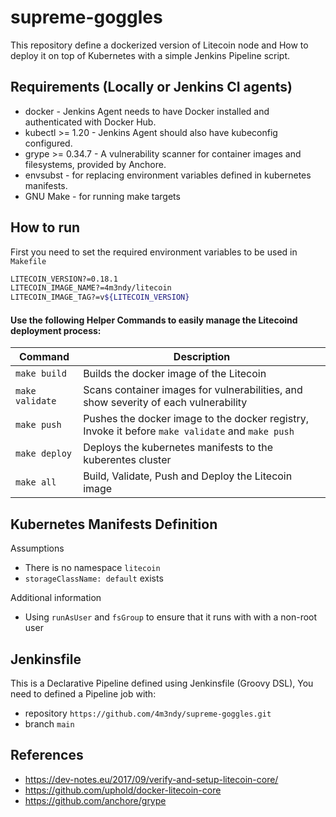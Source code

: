 # supreme-goggles
This repository define a dockerized version of Litecoin node and How to deploy it on top of Kubernetes with a simple Jenkins Pipeline script.

## Requirements (Locally or Jenkins CI agents)
- docker - Jenkins Agent needs to have Docker installed and authenticated with Docker Hub.
- kubectl >= 1.20 - Jenkins Agent should also have kubeconfig configured.
- grype >= 0.34.7 - A vulnerability scanner for container images and filesystems, provided by Anchore.
- envsubst - for replacing environment variables defined in kubernetes manifests.
- GNU Make - for running make targets

## How to run
First you need to set the required environment variables to be used in `Makefile`
```bash
LITECOIN_VERSION?=0.18.1
LITECOIN_IMAGE_NAME?=4m3ndy/litecoin
LITECOIN_IMAGE_TAG?=v${LITECOIN_VERSION}
```
#### Use the following Helper Commands to easily manage the Litecoind deployment process:

| Command | Description |
| --- | --- |
| `make build` | Builds the docker image of the Litecoin |
| `make validate` | Scans container images for vulnerabilities, and show severity of each vulnerability |
| `make push` | Pushes the docker image to the docker registry, Invoke it before `make validate` and `make push` |
| `make deploy` | Deploys the kubernetes manifests to the kuberentes cluster |
| `make all` | Build, Validate, Push and Deploy the Litecoin image |

## Kubernetes Manifests Definition
Assumptions
- There is no namespace `litecoin`
- `storageClassName: default` exists

Additional information
- Using `runAsUser` and `fsGroup` to ensure that it runs with with a non-root user

## Jenkinsfile
This is a Declarative Pipeline defined using Jenkinsfile (Groovy DSL), You need to defined a Pipeline job with:
- repository `https://github.com/4m3ndy/supreme-goggles.git`
- branch `main`

## References
* https://dev-notes.eu/2017/09/verify-and-setup-litecoin-core/
* https://github.com/uphold/docker-litecoin-core
* https://github.com/anchore/grype